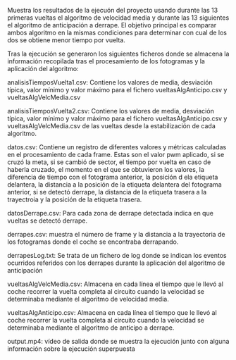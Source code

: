Muestra los resultados de la ejecuón del proyecto usando durante las 13 primeras vueltas el algoritmo de velocidad media y durante las 13 siguientes el algoritmo de anticipación a derrape. El objetivo principal es comparar ambos algoritmo en la mismas condiciones para determinar con cual de los dos se obtiene menor tiempo por vuelta.

Tras la ejecución se generaron los siguientes ficheros donde se almacena la información recopilada tras el procesamiento de los fotogramas y la aplicación del algoritmo:

analisisTiemposVuelta1.csv: Contiene los valores de media, desviación típica, valor mínimo y valor máximo para el fichero vueltasAlgAnticipo.csv y vueltasAlgVelcMedia.csv

analisisTiemposVuelta2.csv: Contiene los valores de media, desviación típica, valor mínimo y valor máximo para el fichero vueltasAlgAnticipo.csv y vueltasAlgVelcMedia.csv de las vueltas desde la estabilización de cada algoritmo.

datos.csv: Contiene un registro de diferentes valores y métricas calculadas en el procesamiento de cada frame. Estas son el valor pwm aplicado, si se cruzó la meta, si se cambió de sector, el tiempo por vuelta en caso de haberla cruzado, el momento en el que se obtuvieron los valores, la diferencia de tiempo con el fotograma anterior, la posición d ela etiqueta delantera, la distancia a la posición de la etiqueta delantera del fotograma anterior, si se detectó derrape, la distancia  de la etiqueta trasera a la trayectroia y la posición de la etiqueta trasera.

datosDerrape.csv: Para cada zona de derrape detectada indica en que vueltas se detectó derrape.

derrapes.csv: muestra el número de frame y la distancia a la trayectoria de los fotogramas donde el coche se encontraba derrapando.

derrapesLog.txt: Se trata de un fichero de log donde se indican los eventos ocurridos referidos con los derrapes durante la aplicación del algoritmo de anticipación

vueltasAlgVelcMedia.csv: Almacena en cada línea el tiempo que le llevó al coche recorrer la vuelta completa al circuito cuando la velocidad se determinaba mediante el algoritmo de velocidad media.

vueltasAlgAnticipo.csv: Almacena en cada línea el tiempo que le llevó al coche recorrer la vuelta completa al circuito cuando la velocidad se determinaba mediante el algoritmo de anticipo a derrape.

output.mp4: vídeo de salida donde se muestra la ejecución junto con alguna información sobre la ejecución superpuesta
